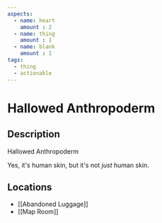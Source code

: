 ```yaml
---
aspects: 
  - name: heart
    amount : 2
  - name: thing
    amount : 1
  - name: blank
    amount : 1
tags:
  - thing
  - actionable
---
```


# Hallowed Anthropoderm

## Description
Hallowed Anthropoderm

Yes, it's human skin, but it's not <i>just</i> human skin.
## Locations
- [[Abandoned Luggage]]
- [[Map Room]]